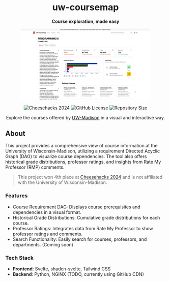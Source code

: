 <div align="center">
  <h1>uw-coursemap</h1>
  <p>
    <strong>Course exploration, made easy</strong></p>
  <div>
    <img src=".github/assets/course.png" alt="Preview" width="80%"/>
  </div>
</div>

<p align="center">
  <a href="https://cheesehacks.webdevuw.com/" target="_blank"><img alt="Cheesehacks 2024" src="https://img.shields.io/badge/Cheesehacks-2024-fec732"/></a>
  <a href="https://cern-ohl.web.cern.ch/"><img alt="GitHub License" src="https://img.shields.io/github/license/twangodev/uw-coursemap"/></a>
  <img alt="Repository Size" src="https://img.shields.io/github/repo-size/twangodev/uw-coursemap"/>
</p>

<p align="center">
  Explore the courses offered by <a href="https://wisc.edu" target="_blank">UW-Madison</a> in a visual and interactive way.
</p>

## About

This project provides a comprehensive view of course information at the University of Wisconsin-Madison, utilizing a requirement Directed Acyclic Graph (DAG) to visualize course dependencies. The tool also offers historical grade distributions, professor ratings, and insights from Rate My Professor (RMP) comments.

> This project won 4th place at [Cheesehacks 2024](https://cheesehacks.webdevuw.com/) and is not affiliated with the University of Wisconsin-Madison.

### Features

- Course Requirement DAG: Displays course prerequisites and dependencies in a visual format.
- Historical Grade Distributions: Cumulative grade distributions for each course.
- Professor Ratings: Integrates data from Rate My Professor to show professor ratings and comments.
- Search Functionality: Easily search for courses, professors, and departments. (Coming soon)

### Tech Stack
- **Frontend**: Svelte, shadcn-svelte, Tailwind CSS
- **Backend**: Python, NGINX (TODO, currently using GitHub CDN)


